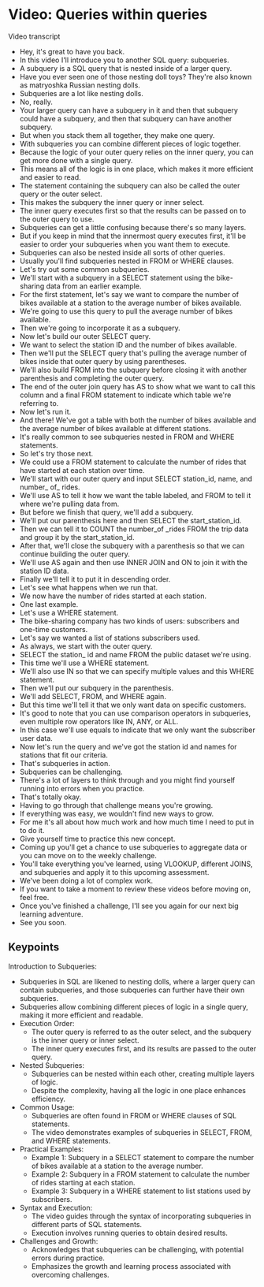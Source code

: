 # Video: Queries within queries

Video transcript

- Hey, it's great to have you back.
- In this video I'll introduce you to another SQL query: subqueries.
- A subquery is a SQL query that is nested inside of a larger query.
- Have you ever seen one of those nesting doll toys? They're also known as matryoshka Russian nesting dolls.
- Subqueries are a lot like nesting dolls.
- No, really.
- Your larger query can have a subquery in it and then that subquery could have a subquery, and then that subquery can have another subquery.
- But when you stack them all together, they make one query.
- With subqueries you can combine different pieces of logic together.
- Because the logic of your outer query relies on the inner query, you can get more done with a single query.
- This means all of the logic is in one place, which makes it more efficient and easier to read.
- The statement containing the subquery can also be called the outer query or the outer select.
- This makes the subquery the inner query or inner select.
- The inner query executes first so that the results can be passed on to the outer query to use.
- Subqueries can get a little confusing because there's so many layers.
- But if you keep in mind that the innermost query executes first, it'll be easier to order your subqueries when you want them to execute.
- Subqueries can also be nested inside all sorts of other queries.
- Usually you'll find subqueries nested in FROM or WHERE clauses.
- Let's try out some common subqueries.
- We'll start with a subquery in a SELECT statement using the bike-sharing data from an earlier example.
- For the first statement, let's say we want to compare the number of bikes available at a station to the average number of bikes available.
- We're going to use this query to pull the average number of bikes available.
- Then we're going to incorporate it as a subquery.
- Now let's build our outer SELECT query.
- We want to select the station ID and the number of bikes available.
- Then we'll put the SELECT query that's pulling the average number of bikes inside that outer query by using parentheses.
- We'll also build FROM into the subquery before closing it with another parenthesis and completing the outer query.
- The end of the outer join query has AS to show what we want to call this column and a final FROM statement to indicate which table we're referring to.
- Now let's run it.
- And there! We've got a table with both the number of bikes available and the average number of bikes available at different stations.
- It's really common to see subqueries nested in FROM and WHERE statements.
- So let's try those next.
- We could use a FROM statement to calculate the number of rides that have started at each station over time.
- We'll start with our outer query and input SELECT station_id, name, and number_ of_ rides.
- We'll use AS to tell it how we want the table labeled, and FROM to tell it where we're pulling data from.
- But before we finish that query, we'll add a subquery.
- We'll put our parenthesis here and then SELECT the start_station_id.
- Then we can tell it to COUNT the number_of _rides FROM the trip data and group it by the start_station_id.
- After that, we'll close the subquery with a parenthesis so that we can continue building the outer query.
- We'll use AS again and then use INNER JOIN and ON to join it with the station ID data.
- Finally we'll tell it to put it in descending order.
- Let's see what happens when we run that.
- We now have the number of rides started at each station.
- One last example.
- Let's use a WHERE statement.
- The bike-sharing company has two kinds of users: subscribers and one-time customers.
- Let's say we wanted a list of stations subscribers used.
- As always, we start with the outer query.
- SELECT the station_ id and name FROM the public dataset we're using.
- This time we'll use a WHERE statement.
- We'll also use IN so that we can specify multiple values and this WHERE statement.
- Then we'll put our subquery in the parenthesis.
- We'll add SELECT, FROM, and WHERE again.
- But this time we'll tell it that we only want data on specific customers.
- It's good to note that you can use comparison operators in subqueries, even multiple row operators like IN, ANY, or ALL.
- In this case we'll use equals to indicate that we only want the subscriber user data.
- Now let's run the query and we've got the station id and names for stations that fit our criteria.
- That's subqueries in action.
- Subqueries can be challenging.
- There's a lot of layers to think through and you might find yourself running into errors when you practice.
- That's totally okay.
- Having to go through that challenge means you're growing.
- If everything was easy, we wouldn't find new ways to grow.
- For me it's all about how much work and how much time I need to put in to do it.
- Give yourself time to practice this new concept.
- Coming up you'll get a chance to use subqueries to aggregate data or you can move on to the weekly challenge.
- You'll take everything you've learned, using VLOOKUP, different JOINS, and subqueries and apply it to this upcoming assessment.
- We've been doing a lot of complex work.
- If you want to take a moment to review these videos before moving on, feel free.
- Once you've finished a challenge, I'll see you again for our next big learning adventure.
- See you soon.

## Keypoints

Introduction to Subqueries:

- Subqueries in SQL are likened to nesting dolls, where a larger query can contain subqueries, and those subqueries can further have their own subqueries.
- Subqueries allow combining different pieces of logic in a single query, making it more efficient and readable.
- Execution Order:
  - The outer query is referred to as the outer select, and the subquery is the inner query or inner select.
  - The inner query executes first, and its results are passed to the outer query.
- Nested Subqueries:
  - Subqueries can be nested within each other, creating multiple layers of logic.
  - Despite the complexity, having all the logic in one place enhances efficiency.
- Common Usage:
  - Subqueries are often found in FROM or WHERE clauses of SQL statements.
  - The video demonstrates examples of subqueries in SELECT, FROM, and WHERE statements.
- Practical Examples:
  - Example 1: Subquery in a SELECT statement to compare the number of bikes available at a station to the average number.
  - Example 2: Subquery in a FROM statement to calculate the number of rides starting at each station.
  - Example 3: Subquery in a WHERE statement to list stations used by subscribers.
- Syntax and Execution:
  - The video guides through the syntax of incorporating subqueries in different parts of SQL statements.
  - Execution involves running queries to obtain desired results.
- Challenges and Growth:
  - Acknowledges that subqueries can be challenging, with potential errors during practice.
  - Emphasizes the growth and learning process associated with overcoming challenges.